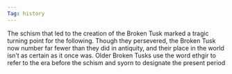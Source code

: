 ```yaml
---
Tag: history
---
```


The schism that led to the creation of the Broken Tusk marked a tragic turning point for  the following. Though they persevered, the Broken Tusk now number far fewer than they did in antiquity,  and their place in the world isn’t as certain as it once was. Older Broken Tusks use the word ethgir to refer to the era before the schism and syorn to designate the present period